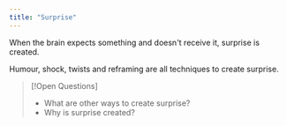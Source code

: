 ```yaml
---
title: "Surprise"
---
```

When the brain expects something and doesn't receive it, surprise is created.

Humour, shock, twists and reframing are all techniques to create surprise.

>[!Open Questions]
>- What are other ways to create surprise?
>- Why is surprise created?